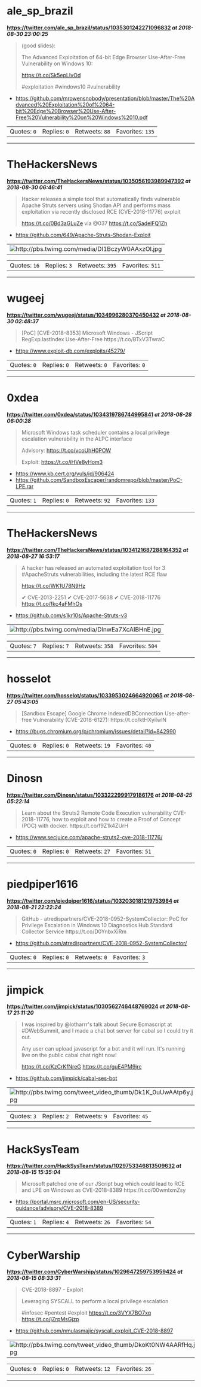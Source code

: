 # ale_sp_brazil
**https://twitter.com/ale_sp_brazil/status/1035301242271096832 _at 2018-08-30 23:00:25_**
<blockquote>
(good slides): 

The Advanced Exploitation of 64-bit Edge Browser Use-After-Free Vulnerability on Windows 10:

https://t.co/Sk5epLIvOd

#exploitation #windows10 #vulnerability
</blockquote>

* https://github.com/mrowensnobody/presentation/blob/master/The%20Advanced%20Exploitation%20of%2064-bit%20Edge%20Browser%20Use-After-Free%20Vulnerability%20on%20Windows%2010.pdf

<table><tr>
<td>Quotes: <code>0</code></td>
<td>Replies: <code>0</code></td>
<td>Retweets: <code>88</code></td>
<td>Favorites: <code>135</code></td>
</tr></table>

---

# TheHackersNews
**https://twitter.com/TheHackersNews/status/1035056193989947392 _at 2018-08-30 06:46:41_**
<blockquote>
Hacker releases a simple tool that automatically finds vulnerable Apache Struts servers using Shodan API and performs mass exploitation via recently disclosed RCE (CVE-2018-11776) exploit

https://t.co/0Bd3aGLuZe via @037 https://t.co/SadelFQ1Zh
</blockquote>

* https://github.com/649/Apache-Struts-Shodan-Exploit

<table><tr>
<td><img src="pictures/http+++pbs.twimg.com+media+Dl1BczyW0AAxzOl.jpg" alt="http://pbs.twimg.com/media/Dl1BczyW0AAxzOl.jpg"></td>
</table></tr>
<table><tr>
<td>Quotes: <code>16</code></td>
<td>Replies: <code>3</code></td>
<td>Retweets: <code>395</code></td>
<td>Favorites: <code>511</code></td>
</tr></table>

---

# wugeej
**https://twitter.com/wugeej/status/1034996280370450432 _at 2018-08-30 02:48:37_**
<blockquote>
[PoC] [CVE-2018-8353] Microsoft Windows - JScript RegExp.lastIndex Use-After-Free
https://t.co/BTxV3TwraC
</blockquote>

* https://www.exploit-db.com/exploits/45279/

<table><tr>
<td>Quotes: <code>0</code></td>
<td>Replies: <code>0</code></td>
<td>Retweets: <code>0</code></td>
<td>Favorites: <code>0</code></td>
</tr></table>

---

# 0xdea
**https://twitter.com/0xdea/status/1034319786744995841 _at 2018-08-28 06:00:28_**
<blockquote>
Microsoft Windows task scheduler contains a local privilege escalation vulnerability in the ALPC interface

Advisory:
https://t.co/vcoUhH0POW

Exploit:
https://t.co/iHVe8yHom3
</blockquote>

* https://www.kb.cert.org/vuls/id/906424
* https://github.com/SandboxEscaper/randomrepo/blob/master/PoC-LPE.rar

<table><tr>
<td>Quotes: <code>1</code></td>
<td>Replies: <code>0</code></td>
<td>Retweets: <code>92</code></td>
<td>Favorites: <code>133</code></td>
</tr></table>

---

# TheHackersNews
**https://twitter.com/TheHackersNews/status/1034121687288164352 _at 2018-08-27 16:53:17_**
<blockquote>
A hacker has released an automated exploitation tool for 3 #ApacheStruts vulnerabilities, including the latest RCE flaw

https://t.co/WK1U78N9Hz

✔ CVE-2013-2251
✔ CVE-2017-5638
✔ CVE-2018-11776 https://t.co/fkc4aFMhOs
</blockquote>

* https://github.com/s1kr10s/Apache-Struts-v3

<table><tr>
<td><img src="pictures/http+++pbs.twimg.com+media+DlnwEa7XcAIBHnE.jpg" alt="http://pbs.twimg.com/media/DlnwEa7XcAIBHnE.jpg"></td>
</table></tr>
<table><tr>
<td>Quotes: <code>7</code></td>
<td>Replies: <code>7</code></td>
<td>Retweets: <code>358</code></td>
<td>Favorites: <code>504</code></td>
</tr></table>

---

# hosselot
**https://twitter.com/hosselot/status/1033953024664920065 _at 2018-08-27 05:43:05_**
<blockquote>
[Sandbox Escape] Google Chrome IndexedDBConnection Use-after-free Vulnerability (CVE-2018-6127):
https://t.co/ktHXyilwlN
</blockquote>

* https://bugs.chromium.org/p/chromium/issues/detail?id=842990

<table><tr>
<td>Quotes: <code>0</code></td>
<td>Replies: <code>0</code></td>
<td>Retweets: <code>19</code></td>
<td>Favorites: <code>40</code></td>
</tr></table>

---

# Dinosn
**https://twitter.com/Dinosn/status/1033222999179186176 _at 2018-08-25 05:22:14_**
<blockquote>
Learn about the Struts2 Remote Code Execution vulnerability CVE-2018-11776, how to exploit and how to create a Proof of Concept (POC) with docker. https://t.co/f9Z1k4ZUrH
</blockquote>

* https://www.secjuice.com/apache-struts2-cve-2018-11776/

<table><tr>
<td>Quotes: <code>0</code></td>
<td>Replies: <code>0</code></td>
<td>Retweets: <code>27</code></td>
<td>Favorites: <code>51</code></td>
</tr></table>

---

# piedpiper1616
**https://twitter.com/piedpiper1616/status/1032030181219753984 _at 2018-08-21 22:22:24_**
<blockquote>
GitHub - atredispartners/CVE-2018-0952-SystemCollector: PoC for Privilege Escalation in Windows 10 Diagnostics Hub Standard Collector Service https://t.co/D0YnbxXiRm
</blockquote>

* https://github.com/atredispartners/CVE-2018-0952-SystemCollector/

<table><tr>
<td>Quotes: <code>0</code></td>
<td>Replies: <code>0</code></td>
<td>Retweets: <code>0</code></td>
<td>Favorites: <code>3</code></td>
</tr></table>

---

# jimpick
**https://twitter.com/jimpick/status/1030562746448769024 _at 2018-08-17 21:11:20_**
<blockquote>
I was inspired by @lotharrr's talk about Secure Ecmascript at #DWebSummit, and I made a chat bot server for cabal so I could try it out.

Any user can upload javascript for a bot and it will run. It's running live on the public cabal chat right now!

https://t.co/KzCrKfNreG https://t.co/guE4PM9jrc
</blockquote>

* https://github.com/jimpick/cabal-ses-bot

<table><tr>
<td><img src="pictures/http+++pbs.twimg.com+tweet_video_thumb+Dk1K_0uUwAAtp6y.jpg" alt="http://pbs.twimg.com/tweet_video_thumb/Dk1K_0uUwAAtp6y.jpg"></td>
</table></tr>
<table><tr>
<td>Quotes: <code>3</code></td>
<td>Replies: <code>2</code></td>
<td>Retweets: <code>9</code></td>
<td>Favorites: <code>45</code></td>
</tr></table>

---

# HackSysTeam
**https://twitter.com/HackSysTeam/status/1029753346813509632 _at 2018-08-15 15:35:04_**
<blockquote>
Microsoft patched one of our JScript bug which could lead to RCE and LPE on Windows as CVE-2018-8389
https://t.co/00wmlxmZsy
</blockquote>

* https://portal.msrc.microsoft.com/en-US/security-guidance/advisory/CVE-2018-8389

<table><tr>
<td>Quotes: <code>1</code></td>
<td>Replies: <code>4</code></td>
<td>Retweets: <code>26</code></td>
<td>Favorites: <code>54</code></td>
</tr></table>

---

# CyberWarship
**https://twitter.com/CyberWarship/status/1029647259753959424 _at 2018-08-15 08:33:31_**
<blockquote>
CVE-2018-8897 - Exploit

Leveraging SYSCALL to perform a local privilege escalation

#infosec #pentest #exploit 
https://t.co/3VYX7BO7xq https://t.co/jZrpMsGjzp
</blockquote>

* https://github.com/nmulasmajic/syscall_exploit_CVE-2018-8897

<table><tr>
<td><img src="pictures/http+++pbs.twimg.com+tweet_video_thumb+DkoKt0NW4AARfHq.jpg" alt="http://pbs.twimg.com/tweet_video_thumb/DkoKt0NW4AARfHq.jpg"></td>
</table></tr>
<table><tr>
<td>Quotes: <code>0</code></td>
<td>Replies: <code>0</code></td>
<td>Retweets: <code>12</code></td>
<td>Favorites: <code>26</code></td>
</tr></table>

---


